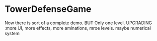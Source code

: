 # TowerDefenseGame
Now there is sort of a complete demo. BUT Only one level. 
UPGRADING :more UI, more effects, more aminations, mroe levels. 
maybe numerical system 
